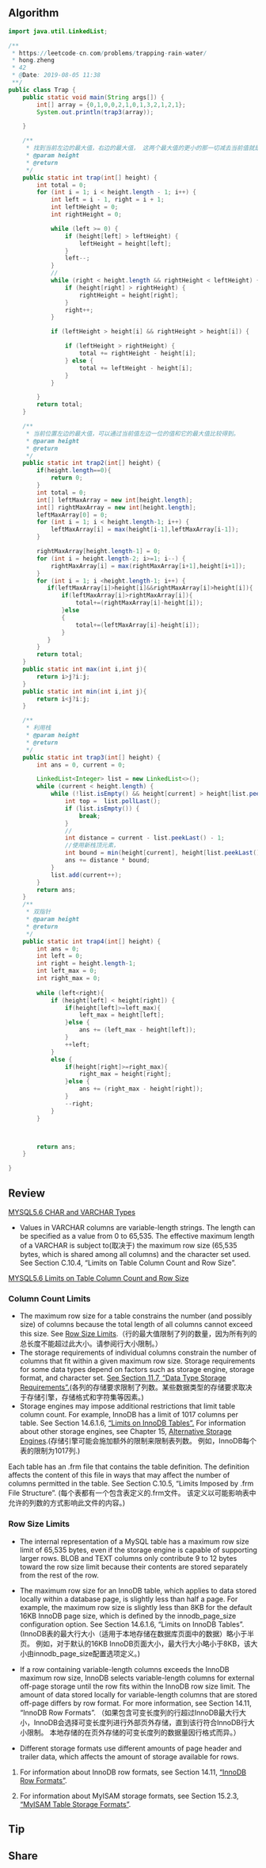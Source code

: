 ## Algorithm
```java
import java.util.LinkedList;

/**
 * https://leetcode-cn.com/problems/trapping-rain-water/
 * hong.zheng
 * 42
 * @Date: 2019-08-05 11:38
 **/
public class Trap {
    public static void main(String args[]) {
        int[] array = {0,1,0,0,2,1,0,1,3,2,1,2,1};
        System.out.println(trap3(array));

    }

    /**
     * 找到当前左边的最大值，右边的最大值， 这两个最大值的更小的那一切减去当前值就是当前位置能装水的高度。
     * @param height
     * @return
     */
    public static int trap(int[] height) {
        int total = 0;
        for (int i = 1; i < height.length - 1; i++) {
            int left = i - 1, right = i + 1;
            int leftHeight = 0;
            int rightHeight = 0;

            while (left >= 0) {
                if (height[left] > leftHeight) {
                    leftHeight = height[left];
                }
                left--;
            }
            //
            while (right < height.length && rightHeight < leftHeight) {
                if (height[right] > rightHeight) {
                    rightHeight = height[right];
                }
                right++;
            }

            if (leftHeight > height[i] && rightHeight > height[i]) {

                if (leftHeight > rightHeight) {
                    total += rightHeight - height[i];
                } else {
                    total += leftHeight - height[i];
                }
            }

        }
        return total;
    }

    /**
     * 当前位置左边的最大值，可以通过当前值左边一位的值和它的最大值比较得到。
     * @param height
     * @return
     */
    public static int trap2(int[] height) {
        if(height.length==0){
            return 0;
        }
        int total = 0;
        int[] leftMaxArray = new int[height.length];
        int[] rightMaxArray = new int[height.length];
        leftMaxArray[0] = 0;
        for (int i = 1; i < height.length-1; i++) {
            leftMaxArray[i] = max(height[i-1],leftMaxArray[i-1]);
        }

        rightMaxArray[height.length-1] = 0;
        for (int i = height.length-2; i>=1; i--) {
            rightMaxArray[i] = max(rightMaxArray[i+1],height[i+1]);
        }
        for (int i = 1; i <height.length-1; i++) {
           if(leftMaxArray[i]>height[i]&&rightMaxArray[i]>height[i]){
               if(leftMaxArray[i]>rightMaxArray[i]){
                   total+=(rightMaxArray[i]-height[i]);
               }else
               {
                   total+=(leftMaxArray[i]-height[i]);
               }
           }
        }
        return total;
    }
    public static int max(int i,int j){
        return i>j?i:j;
    }
    public static int min(int i,int j){
        return i<j?i:j;
    }

    /**
     * 利用栈
     * @param height
     * @return
     */
    public static int trap3(int[] height) {
        int ans = 0, current = 0;

        LinkedList<Integer> list = new LinkedList<>();
        while (current < height.length) {
            while (!list.isEmpty() && height[current] > height[list.peekLast()]) {
                int top =  list.pollLast();
                if (list.isEmpty()) {
                    break;
                }
                //
                int distance = current - list.peekLast() - 1;
                //使用新栈顶元素，
                int bound = min(height[current], height[list.peekLast()])- height[top];
                ans += distance * bound;
            }
            list.add(current++);
        }
        return ans;
    }
    /**
     * 双指针
     * @param height
     * @return
     */
    public static int trap4(int[] height) {
        int ans = 0;
        int left = 0;
        int right = height.length-1;
        int left_max = 0;
        int right_max = 0;
        
        while (left<right){
            if (height[left] < height[right]) {
                if(height[left]>=left_max){
                    left_max = height[left];
                }else {
                    ans += (left_max - height[left]);
                }
                ++left;
            }
            else {
                if(height[right]>=right_max){
                    right_max = height[right];
                }else {
                    ans += (right_max - height[right]);
                }
                --right;
            }
        }



        return ans;
    }

}
```
## Review
[MYSQL5.6 CHAR and VARCHAR Types ](https://dev.mysql.com/doc/refman/5.6/en/char.html)   
- Values in VARCHAR columns are variable-length strings. The length can be specified as a value from 0 to 65,535. The effective maximum length of a VARCHAR is subject to(取决于) the maximum row size (65,535 bytes, which is shared among all columns) and the character set used. See Section C.10.4, “Limits on Table Column Count and Row Size”.

[MYSQL5.6  Limits on Table Column Count and Row Size](https://dev.mysql.com/doc/refman/5.6/en/column-count-limit.html)
### Column Count Limits
- The maximum row size for a table constrains the number (and possibly size) of columns because the total length of all columns cannot exceed this size. See [Row Size Limits](https://dev.mysql.com/doc/refman/5.6/en/column-count-limit.html#row-size-limits).（行的最大值限制了列的数量，因为所有列的总长度不能超过此大小。请参阅行大小限制。）
- The storage requirements of individual columns constrain the number of columns that fit within a given maximum row size. Storage requirements for some data types depend on factors such as storage engine, storage format, and character set. [See Section 11.7, “Data Type Storage Requirements”.](https://dev.mysql.com/doc/refman/5.6/en/storage-requirements.html)(各列的存储要求限制了列数。某些数据类型的存储要求取决于存储引擎，存储格式和字符集等因素。)
- Storage engines may impose additional restrictions that limit table column count. For example, InnoDB has a limit of 1017 columns per table. See Section 14.6.1.6, [“Limits on InnoDB Tables”.](https://dev.mysql.com/doc/refman/5.6/en/innodb-restrictions.html) For information about other storage engines, see Chapter 15, [Alternative Storage Engines](https://dev.mysql.com/doc/refman/5.6/en/storage-engines.html).(存储引擎可能会施加额外的限制来限制表列数。 例如，InnoDB每个表的限制为1017列.)

Each table has an .frm file that contains the table definition. The definition affects the content of this file in ways that may affect the number of columns permitted in the table. See Section C.10.5, “Limits Imposed by .frm File Structure”.
(每个表都有一个包含表定义的.frm文件。 该定义以可能影响表中允许的列数的方式影响此文件的内容。)
### Row Size Limits
- The internal representation of a MySQL table has a maximum row size limit of 65,535 bytes, even if the storage engine is capable of supporting larger rows. BLOB and TEXT columns only contribute 9 to 12 bytes toward the row size limit because their contents are stored separately from the rest of the row.

- The maximum row size for an InnoDB table, which applies to data stored locally within a database page, is slightly less than half a page. For example, the maximum row size is slightly less than 8KB for the default 16KB InnoDB page size, which is defined by the innodb_page_size configuration option. See Section 14.6.1.6, “Limits on InnoDB Tables”.(InnoDB表的最大行大小（适用于本地存储在数据库页面中的数据）略小于半页。 例如，对于默认的16KB InnoDB页面大小，最大行大小略小于8KB，该大小由innodb_page_size配置选项定义。)

- If a row containing variable-length columns exceeds the InnoDB maximum row size, InnoDB selects variable-length columns for external off-page storage until the row fits within the InnoDB row size limit. The amount of data stored locally for variable-length columns that are stored off-page differs by row format. For more information, see Section 14.11, “InnoDB Row Formats”.
（如果包含可变长度列的行超过InnoDB最大行大小，InnoDB会选择可变长度列进行外部页外存储，直到该行符合InnoDB行大小限制。 本地存储的在页外存储的可变长度列的数据量因行格式而异。）
- Different storage formats use different amounts of page header and trailer data, which affects the amount of storage available for rows.

1. For information about InnoDB row formats, see Section 14.11, [“InnoDB Row Formats”](https://dev.mysql.com/doc/refman/5.6/en/innodb-row-format.html).

2. For information about MyISAM storage formats, see Section 15.2.3, [“MyISAM Table Storage Formats”](https://dev.mysql.com/doc/refman/5.6/en/myisam-table-formats.html).


## Tip

## Share
